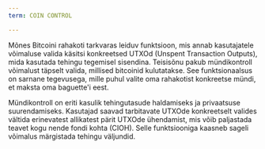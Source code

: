 ```yaml
---
term: COIN CONTROL

---
```

Mõnes Bitcoini rahakoti tarkvaras leiduv funktsioon, mis annab kasutajatele võimaluse valida käsitsi konkreetsed UTXOd (Unspent Transaction Outputs), mida kasutada tehingu tegemisel sisendina. Teisisõnu pakub mündikontroll võimalust täpselt valida, millised bitcoinid kulutatakse. See funktsionaalsus on sarnane tegevusega, mille puhul valite oma rahakotist konkreetse mündi, et maksta oma baguette'i eest.

Mündikontroll on eriti kasulik tehingutasude haldamiseks ja privaatsuse suurendamiseks. Kasutajad saavad tarbitavate UTXOde konkreetselt valides vältida erinevatest allikatest pärit UTXOde ühendamist, mis võib paljastada teavet kogu nende fondi kohta (CIOH). Selle funktsiooniga kaasneb sageli võimalus märgistada tehingu väljundid.